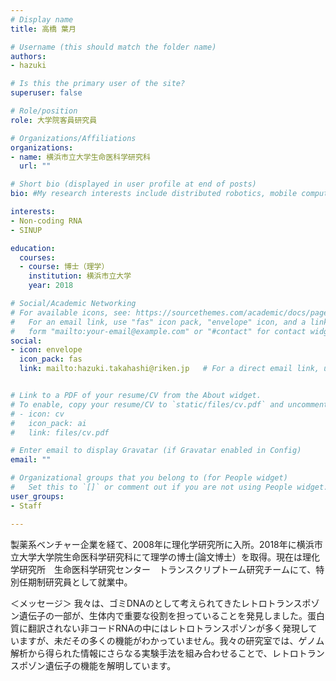 ```yaml
---
# Display name
title: 高橋 葉月

# Username (this should match the folder name)
authors:
- hazuki

# Is this the primary user of the site?
superuser: false

# Role/position
role: 大学院客員研究員

# Organizations/Affiliations
organizations:
- name: 横浜市立大学生命医科学研究科
  url: ""

# Short bio (displayed in user profile at end of posts)
bio: #My research interests include distributed robotics, mobile computing and programmable matter.

interests:
- Non-coding RNA
- SINUP

education:
  courses:
  - course: 博士（理学）
    institution: 横浜市立大学
    year: 2018

# Social/Academic Networking
# For available icons, see: https://sourcethemes.com/academic/docs/page-builder/#icons
#   For an email link, use "fas" icon pack, "envelope" icon, and a link in the
#   form "mailto:your-email@example.com" or "#contact" for contact widget.
social:
- icon: envelope
  icon_pack: fas
  link: mailto:hazuki.takahashi@riken.jp   # For a direct email link, use "mailto:test@example.org".


# Link to a PDF of your resume/CV from the About widget.
# To enable, copy your resume/CV to `static/files/cv.pdf` and uncomment the lines below.
# - icon: cv
#   icon_pack: ai
#   link: files/cv.pdf

# Enter email to display Gravatar (if Gravatar enabled in Config)
email: ""

# Organizational groups that you belong to (for People widget)
#   Set this to `[]` or comment out if you are not using People widget.
user_groups:
- Staff

---
```


製薬系ベンチャー企業を経て、2008年に理化学研究所に入所。2018年に横浜市立大学大学院生命医科学研究科にて理学の博士(論文博士）を取得。現在は理化学研究所　生命医科学研究センター　トランスクリプトーム研究チームにて、特別任期制研究員として就業中。

＜メッセージ＞
我々は、ゴミDNAのとして考えられてきたレトロトランスポゾン遺伝子の一部が、生体内で重要な役割を担っていることを発見しました。蛋白質に翻訳されない非コードRNAの中にはレトロトランスポゾンが多く発現していますが、未だその多くの機能がわかっていません。我々の研究室では、ゲノム解析から得られた情報にさらなる実験手法を組み合わせることで、レトロトランスポゾン遺伝子の機能を解明しています。  
